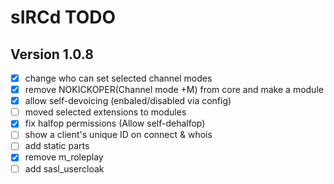 # sIRCd TODO

## Version 1.0.8

 - [X] change who can set selected channel modes
 - [X] remove NOKICKOPER(Channel mode +M) from core and make a module
 - [X] allow self-devoicing (enbaled/disabled via config)
 - [ ] moved selected extensions to modules   
 - [X] fix halfop permissions (Allow self-dehalfop)
 - [ ] show a client's unique ID on connect & whois
 - [ ] add static parts
 - [X] remove m_roleplay
 - [ ] add sasl_usercloak
